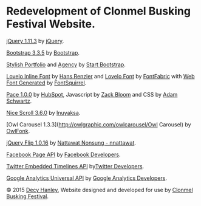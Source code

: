 # Redevelopment of Clonmel Busking Festival Website.

[jQuery 1.11.3](https://jquery.com/download/) by [jQuery](https://jquery.com/).

[Bootstrap 3.3.5](http://getbootstrap.com/getting-started/#download) by [Bootstrap](http://getbootstrap.com/).

[Stylish Portfolio](http://startbootstrap.com/template-overviews/stylish-portfolio/) and [Agency](http://startbootstrap.com/template-overviews/agency/) by [Start Bootstrap](http://startbootstrap.com/).

[Lovelo Inline Font](https://www.behance.net/gallery/6787299/Lovelo-Inline-Font) by [Hans Renzler](https://www.behance.net/renzler) and [Lovelo Font](http://fontfabric.com/lovelo-font/) by [FontFabric](http://www.fontfabric.com/) with [Web Font Generated](http://www.fontsquirrel.com/tools/webfont-generator) by [FontSquirrel](http://www.fontsquirrel.com/).

[Pace 1.0.0](http://github.hubspot.com/pace/docs/welcome/) by [HubSpot](https://github.com/HubSpot), Javascript by [Zack Bloom](https://github.com/zackbloom) and CSS by [Adam Schwartz](https://github.com/adamschwartz).

[Nice Scroll 3.6.0](http://nicescroll.areaaperta.com/) by [Inuyaksa](https://github.com/inuyaksa/jquery.nicescroll).

[Owl Carousel 1.3.3](http://owlgraphic.com/owlcarousel/Owl Carousel) by [OwlFonk](https://github.com/OwlFonk/OwlCarousel).

[jQuery Flip 1.0.16](http://nnattawat.github.io/flip/) by [Nattawat Nonsung - nnattawat](https://github.com/nnattawat).

[Facebook Page API](https://developers.facebook.com/docs/plugins/page-plugin/) by [Facebook Developers](https://developers.facebook.com/).

[Twitter Embedded Timelines API](https://dev.twitter.com/web/embedded-timelines) by[Twitter Developers](https://dev.twitter.com/).

[Google Analytics Universal API](https://developers.google.com/analytics/devguides/collection/analyticsjs/) by [Google Analytics Developers](https://developers.google.com/analytics/?hl=en).

© 2015 [Decy Hanley](http://decyhanley.github.io/), Website designed and developed for use by [Clonmel Busking Festival](http://www.clonmelbuskingfestival.com/).
